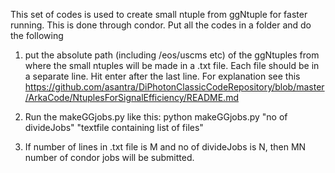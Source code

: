 This set of codes is used to create small ntuple from ggNtuple for faster running. This is done through condor. Put all the codes in a folder and do the following 

1. put the absolute path (including /eos/uscms etc) of the ggNtuples from where the small ntuples will be made in a .txt file.
Each file should be in a separate line. Hit enter after the last line. For explanation see this 
https://github.com/asantra/DiPhotonClassicCodeRepository/blob/master/ArkaCode/NtuplesForSignalEfficiency/README.md
2. Run the makeGGjobs.py like this:
python makeGGjobs.py "no of divideJobs" "textfile containing list of files"

3. If number of lines in .txt file is M and no of divideJobs is N, then MN number of condor jobs will be submitted.
